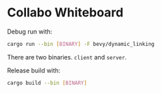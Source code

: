 # Collabo Whiteboard

Debug run with:
```sh
cargo run --bin [BINARY] -F bevy/dynamic_linking
```

There are two binaries. `client` and `server`.

Release build with:
```sh
cargo build --bin [BINARY]
```